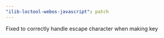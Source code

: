 ```yaml
---
"ilib-loctool-webos-javascript": patch
---
```


Fixed to correctly handle escape character when making key
